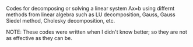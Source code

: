 Codes for decomposing or solving a linear system Ax=b using differnt methods from linear algebra such as LU decomposition, Gauss, Gauss Siedel method, Cholesky decomposition, etc.

NOTE: These codes were written when I didn't know better; so they are not as effective as they can be.
